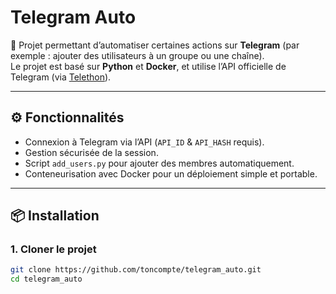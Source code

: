 # Telegram Auto

🚀 Projet permettant d’automatiser certaines actions sur **Telegram** (par exemple : ajouter des utilisateurs à un groupe ou une chaîne).  
Le projet est basé sur **Python** et **Docker**, et utilise l’API officielle de Telegram (via [Telethon](https://github.com/LonamiWebs/Telethon)).

---

## ⚙️ Fonctionnalités
- Connexion à Telegram via l’API (`API_ID` & `API_HASH` requis).
- Gestion sécurisée de la session.
- Script `add_users.py` pour ajouter des membres automatiquement.
- Conteneurisation avec Docker pour un déploiement simple et portable.

---

## 📦 Installation

### 1. Cloner le projet
```bash
git clone https://github.com/toncompte/telegram_auto.git
cd telegram_auto
